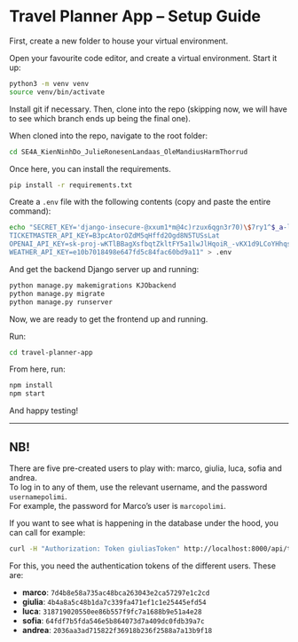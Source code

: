 # Travel Planner App – Setup Guide

First, create a new folder to house your virtual environment.

Open your favourite code editor, and create a virtual environment. Start it up:

```bash
python3 -m venv venv
source venv/bin/activate 
```

Install git if necessary. Then, clone into the repo (skipping now, we will have to see which branch ends up being the final one).

When cloned into the repo, navigate to the root folder:

```bash
cd SE4A_KienNinhDo_JulieRonesenLandaas_OleMandiusHarmThorrud
```

Once here, you can install the requirements.

```bash
pip install -r requirements.txt
```

Create a `.env` file with the following contents (copy and paste the entire command):

```bash
echo "SECRET_KEY='django-insecure-@xxum1*m@4c)rzux6qgn3r70)\$7ry1^$_a-l+c=7ftc*hlxt-^'
TICKETMASTER_API_KEY=B3pcAtorOZdM5qHffd2Ogd8N5TUSsLat
OPENAI_API_KEY=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
WEATHER_API_KEY=e10b7018498e647fd5c84fac60bd9a11" > .env
```

And get the backend Django server up and running:

```bash
python manage.py makemigrations KJObackend
python manage.py migrate
python manage.py runserver
```

Now, we are ready to get the frontend up and running.

Run:

```bash
cd travel-planner-app
```

From here, run:

```bash
npm install
npm start
```

And happy testing!

---

## NB!

There are five pre-created users to play with: marco, giulia, luca, sofia and andrea.  
To log in to any of them, use the relevant username, and the password `usernamepolimi`.  
For example, the password for Marco’s user is `marcopolimi`.

If you want to see what is happening in the database under the hood, you can call for example:

```bash
curl -H "Authorization: Token giuliasToken" http://localhost:8000/api/trips/ | jq 
```

For this, you need the authentication tokens of the different users. These are:

- **marco**: `7d4b8e58a735ac48bca263043e2ca57297e1c2cd`
- **giulia**: `4b4a8a5c48b1da7c339fa471ef1c1e25445efd54`
- **luca**: `318719020550ee86b557f9fc7a1688b9e51a4e28`
- **sofia**: `64fdf7b5fda546e5b864073d7a409dc0fdb39a7c`
- **andrea**: `2036aa3ad715822f36918b236f2588a7a13b9f18`
